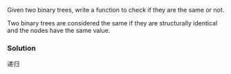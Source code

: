 Given two binary trees, write a function to check if they are the same or not.

Two binary trees are considered the same if they are structurally identical and the nodes have the same value.

### Solution

递归